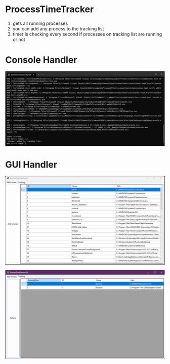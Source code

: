 # ProcessTimeTracker

1. gets all running processes
2. you can add any process to the tracking list
3. timer is checking every second if processes on tracking list are running or not

# Console Handler
![Console](console.png)

# GUI Handler
![Alt text](gui_addform.png)

![Alt text](gui_trackingform.png)